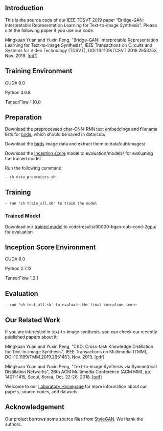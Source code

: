 ## Introduction
This is the source code of our IEEE TCSVT 2019 paper "Bridge-GAN: Interpretable Representation Learning for Text-to-image Synthesis". Please cite the following paper if you use our code.

Mingkuan Yuan and Yuxin Peng, "Bridge-GAN: Interpretable Representation Learning for Text-to-image Synthesis", IEEE Transactions on Circuits and Systems for Video Technology (TCSVT), DOI:10.1109/TCSVT.2019.2953753, Nov. 2019. [[pdf]](http://59.108.48.34/tiki/download_paper.php?fileId=201922)

## Training Environment
CUDA 9.0

Python 3.6.8

TensorFlow 1.10.0

## Preparation
Download the preprocessed char-CNN-RNN text embeddings and filename lists for [birds](https://drive.google.com/open?id=0B3y_msrWZaXLT1BZdVdycDY5TEE), which should be saved in data/cub/

Download the [birds](http://www.vision.caltech.edu/visipedia/CUB-200-2011.html) image data and extract them to data/cub/images/

Download the [Inception score](https://github.com/hanzhanggit/StackGAN-inception-model) model to evaluation/models/ for evaluating the trained model

Run the following command:

    - sh data_preprocess.sh

## Training
    - run 'sh train_all.sh' to train the model
    
### Trained Model
Download our [trained model](https://drive.google.com/open?id=1XD53s2SfJK8KRTSYBA4uQciPQzFZLOLl) to code/results/00000-bgan-cub-cond-2gpu/ for evaluation
    
## Inception Score Environment
CUDA 8.0

Python 2.7.12

TensorFlow 1.2.1

## Evaluation
    - run 'sh test_all.sh' to evaluate the final inception score
    
## Our Related Work
If you are interested in text-to-image synthesis, you can check our recently published papers about it:

Mingkuan Yuan and Yuxin Peng, "CKD: Cross-task Knowledge Distillation for Text-to-image Synthesis", IEEE Transactions on Multimedia (TMM), DOI:10.1109/TMM.2019.2951463, Nov. 2019. [[pdf]](http://59.108.48.34/tiki/download_paper.php?fileId=201920)

Mingkuan Yuan and Yuxin Peng, "Text-to-image Synthesis via Symmetrical Distillation Networks", 26th ACM Multimedia Conference (ACM MM), pp. 1407-1415, Seoul, Korea, Oct. 22-26, 2018. [[pdf]](http://59.108.48.34/tiki/download_paper.php?fileId=201820)

Welcome to our [Laboratory Homepage](http://www.icst.pku.edu.cn/mipl) for more information about our papers, source codes, and datasets.

## Acknowledgement
Our project borrows some source files from [StyleGAN](https://github.com/NVlabs/stylegan). We thank the authors.
